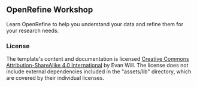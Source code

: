 ## OpenRefine Workshop


Learn OpenRefine to help you understand your data and refine them for your research needs.


### License

<!-- workshop-template-b project template is licensed [MIT](https://github.com/evanwill/workshop-template-b/blob/main/LICENSE) by Evan Will. -->
The template's content and documentation is licensed [Creative Commons Attribution-ShareAlike 4.0 International](http://creativecommons.org/licenses/by-sa/4.0/) by Evan Will.
The license does not include external dependencies included in the "assets/lib" directory, which are covered by their individual licenses.
